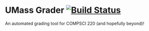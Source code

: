 # UMass Grader [![Build Status](https://travis-ci.org/aatxe/umass-grader.svg?branch=master)](https://travis-ci.org/aatxe/umass-grader) #

An automated grading tool for COMPSCI 220 (and hopefully beyond)!
